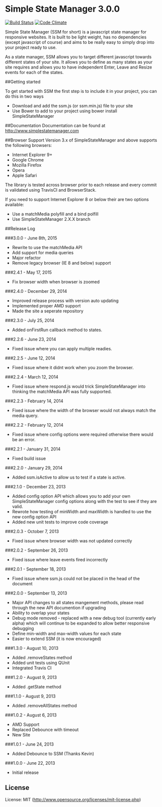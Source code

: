 # Simple State Manager 3.0.0

[![Build Status](https://travis-ci.org/SimpleStateManager/SimpleStateManager.png?branch=master)](https://travis-ci.org/SimpleStateManager/SimpleStateManager) [![Code Climate](https://codeclimate.com/github/SimpleStateManager/SimpleStateManager.png)](https://codeclimate.com/github/SimpleStateManager/SimpleStateManager)

Simple State Manager (SSM for short) is a javascript state manager for responsive websites. It is built to be light weight, has no dependencies (except javascript of course) and aims to be really easy to simply drop into your project ready to use.

As a state manager, SSM allows you to target different javascript towards different states of your site. It allows you to define as many states as your site requires and allows you to have independent Enter, Leave and Resize events for each of the states.

##Getting started

To get started with SSM the first step is to include it in your project, you can do this in two ways

* Download and add the ssm.js (or ssm.min.js) file to your site
* Use Bower to add to your project using bower install SimpleStateManager

##Documentation
Documentation can be found at http://www.simplestatemanager.com

##Browser Support
Version 3.x of SimpleStateManager and above supports the following browsers:

* Internet Explorer 9+
* Google Chrome
* Mozilla Firefox
* Opera
* Apple Safari

The library is tested across browser prior to each release and every commit is validated using TravisCI and BrowserStack.

If you need to support Internet Explorer 8 or below their are two options available:

* Use a matchMedia polyfill and a bind polfill
* Use SimpleStateManager 2.X.X branch

##Release Log

###3.0.0 - June 8th, 2015
* Rewrite to use the matchMedia API
* Add support for media queries
* Major refactor
* Remove legacy browser (IE 8 and below) support

###2.4.1 - May 17, 2015
* Fix browser width when browser is zoomed

###2.4.0 - December 29, 2014
* Improved release process with version auto updating
* Implemented proper AMD support
* Made the site a seperate repository

###2.3.0 - July 25, 2014
* Added onFirstRun callback method to states.

###2.2.6 - June 23, 2014
* Fixed issue where you can apply multiple readies.

###2.2.5 - June 12, 2014
* Fixed issue where it didnt work when you zoom the browser.

###2.2.4 - March 12, 2014
* Fixed issue where respond.js would trick SimpleStateManager into thinking the matchMedia API was fully supported.

###2.2.3 - February 14, 2014
* Fixed issue where the width of the browser would not always match the media query.

###2.2.2 - February 12, 2014
* Fixed issue where config options were required otherwise there would be an error.

###2.2.1 - January 31, 2014
* Fixed build issue

###2.2.0 - January 29, 2014
* Added ssm.isActive to allow us to test if a state is active.

###2.1.0 - December 23, 2013
* Added config option API which allows you to add your own SimpleStateManager config options along with the test to see if they are valid.
* Rewrote how testing of minWidth and maxWidth is handled to use the new config option API
* Added new unit tests to improve code coverage

###2.0.3 - October 7, 2013
* Fixed issue where browser width was not updated correctly

###2.0.2 - September 26, 2013
* Fixed issue where leave events fired incorrectly

###2.0.1 - September 18, 2013
* Fixed issue where ssm.js could not be placed in the head of the document

###2.0.0 - September 13, 2013
* Major API changes to all states mangement methods, please read through the new API documention if upgrading
* Ability to overlap your states
* Debug mode removed - replaced with a new debug tool (currently early alpha) which will continue to be expanded to allow better responsive debugging
* Define min-width and max-width values for each state
* Easier to extend SSM (it is now encouraged)

###1.3.0 - August 10, 2013
* Added .removeStates method
* Added unit tests using QUnit
* Integrated Travis CI

###1.2.0 - August 9, 2013
* Added .getState method

###1.1.0 - August 9, 2013
* Added .removeAllStates method

###1.0.2 - August 6, 2013
* AMD Support
* Replaced Debounce with timeout
* New Site

###1.0.1 - June 24, 2013
* Added Debounce to SSM (Thanks Kevin)

###1.0.0 - June 22, 2013
* Initial release

## License

License: MIT (http://www.opensource.org/licenses/mit-license.php)